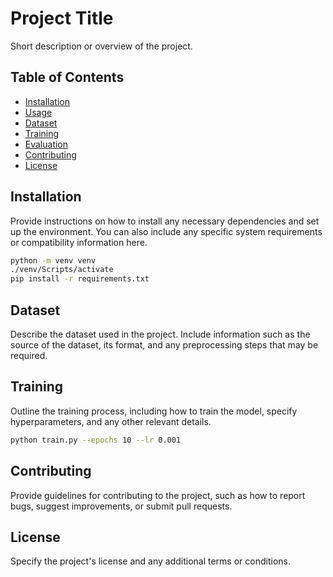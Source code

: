 # Project Title

Short description or overview of the project.

## Table of Contents

- [Installation](#installation)
- [Usage](#usage)
- [Dataset](#dataset)
- [Training](#training)
- [Evaluation](#evaluation)
- [Contributing](#contributing)
- [License](#license)

## Installation

Provide instructions on how to install any necessary dependencies and set up the environment. You can also include any specific system requirements or compatibility information here.

```bash
python -m venv venv
./venv/Scripts/activate
pip install -r requirements.txt
```


## Dataset

Describe the dataset used in the project. Include information such as the source of the dataset, its format, and any preprocessing steps that may be required.

## Training

Outline the training process, including how to train the model, specify hyperparameters, and any other relevant details.

```bash
python train.py --epochs 10 --lr 0.001
```


## Contributing

Provide guidelines for contributing to the project, such as how to report bugs, suggest improvements, or submit pull requests.

## License

Specify the project's license and any additional terms or conditions.

